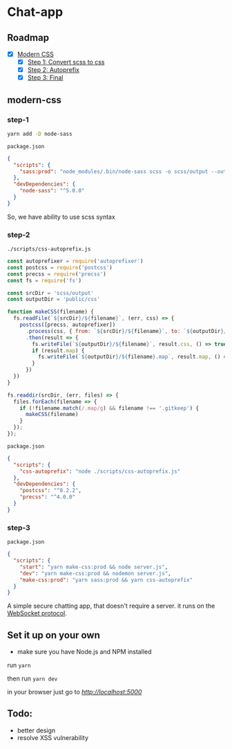 # Chat-app

## Roadmap

- [x] [Modern CSS](#modern-css)
  - [x] [Step 1: Convert scss to css](#step-1)
  - [x] [Step 2: Autoprefix](#step-2)
  - [x] [Step 3: Final](#step-3)

## modern-css

### step-1

```bash
yarn add -D node-sass
```
`package.json`
```json
{
  "scripts": {
    "sass:prod": "node_modules/.bin/node-sass scss -o scss/output --output-style compressed --source-map true"
  },
  "devDependencies": {
    "node-sass": "^5.0.0"
  }
}
```
So, we have ability to use scss syntax

### step-2

`./scripts/css-autoprefix.js`
```js
const autoprefixer = require('autoprefixer')
const postcss = require('postcss')
const precss = require('precss')
const fs = require('fs')

const srcDir = 'scss/output'
const outputDir = 'public/css'

function makeCSS(filename) {
  fs.readFile(`${srcDir}/${filename}`, (err, css) => {
    postcss([precss, autoprefixer])
      .process(css, { from: `${srcDir}/${filename}`, to: `${outputDir}/${filename}` })
      .then(result => {
        fs.writeFile(`${outputDir}/${filename}`, result.css, () => true)
        if (result.map) {
          fs.writeFile(`${outputDir}/${filename}.map`, result.map, () => true)
        }
      })
  })
}

fs.readdir(srcDir, (err, files) => {
  files.forEach(filename => {
    if (!filename.match(/.map/g) && filename !== '.gitkeep') {
      makeCSS(filename)
    }
  });
});
```

`package.json`
```json
{
  "scripts": {
    "css-autoprefix": "node ./scripts/css-autoprefix.js"
  },
  "devDependencies": {
    "postcss": "^8.2.2",
    "precss": "^4.0.0"
  }
}
```

### step-3
`package.json`
```json
{
  "scripts": {
    "start": "yarn make-css:prod && node server.js",
    "dev": "yarn make-css:prod && nodemon server.js",
    "make-css:prod": "yarn sass:prod && yarn css-autoprefix"
  }
}
```

A simple secure chatting app, that doesn't require a server. it runs on the [WebSocket protocol](https://en.wikipedia.org/wiki/WebSocket).

## Set it up on your own
- make sure you have Node.js and NPM installed

run ```yarn```

then run ```yarn dev```

in your browser just go to [*http://localhost:5000*](http://localhost:5000*)

## Todo:
* better design
* resolve XSS vulnerability
